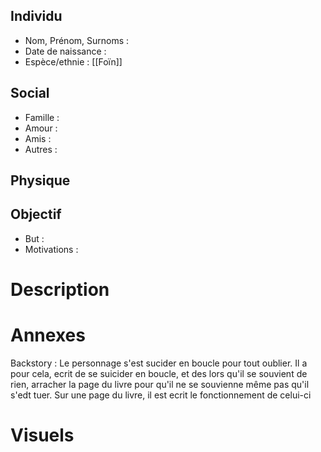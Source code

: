 ## Individu
- Nom, Prénom, Surnoms : 
- Date de naissance :
- Espèce/ethnie : [[Foïn]]
## Social 
- Famille :
- Amour : 
- Amis :
- Autres :
## Physique

## Objectif
- But :
- Motivations :
# Description

# Annexes
Backstory : Le personnage s'est sucider en boucle pour tout oublier. Il a pour cela, ecrit de se suicider en boucle, et des lors qu'il se souvient de rien, arracher la page du livre pour qu'il ne se souvienne même pas qu'il s'edt tuer. Sur une page du livre, il est ecrit le fonctionnement de celui-ci

# Visuels
